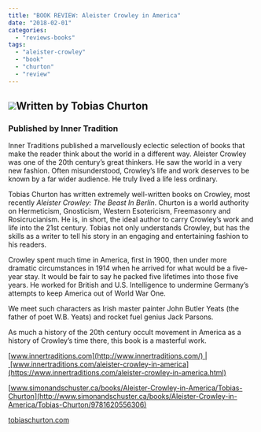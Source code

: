 ```yaml
---
title: "BOOK REVIEW: Aleister Crowley in America"
date: "2018-02-01"
categories: 
  - "reviews-books"
tags: 
  - "aleister-crowley"
  - "book"
  - "churton"
  - "review"
---
```


## ![](https://hellbound.ca/wp-content/uploads/2018/02/Aleister-Crowley-in-America.jpg)Written by Tobias Churton

### Published by Inner Tradition

Inner Traditions published a marvellously eclectic selection of books that make the reader think about the world in a different way. Aleister Crowley was one of the 20th century’s great thinkers. He saw the world in a very new fashion. Often misunderstood, Crowley’s life and work deserves to be known by a far wider audience. He truly lived a life less ordinary.

Tobias Churton has written extremely well-written books on Crowley, most recently _Aleister Crowley: The Beast In Berlin_. Churton is a world authority on Hermeticism, Gnosticism, Western Esotericism, Freemasonry and Rosicrucianism. He is, in short, the ideal author to carry Crowley’s work and life into the 21st century. Tobias not only understands Crowley, but has the skills as a writer to tell his story in an engaging and entertaining fashion to his readers.

Crowley spent much time in America, first in 1900, then under more dramatic circumstances in 1914 when he arrived for what would be a five-year stay. It would be fair to say he packed five lifetimes into those five years. He worked for British and U.S. Intelligence to undermine Germany’s attempts to keep America out of World War One.

We meet such characters as Irish master painter John Butler Yeats (the father of poet W.B. Yeats) and rocket fuel genius Jack Parsons.

As much a history of the 20th century occult movement in America as a history of Crowley’s time there, this book is a masterful work.

[www.innertraditions.com](http://www.innertraditions.com/) | [www.innertraditions.com/aleister-crowley-in-america](https://www.innertraditions.com/aleister-crowley-in-america.html)

[www.simonandschuster.ca/books/Aleister-Crowley-in-America/Tobias-Churton](http://www.simonandschuster.ca/books/Aleister-Crowley-in-America/Tobias-Churton/9781620556306)

[tobiaschurton.com](https://tobiaschurton.com)

